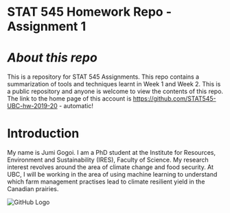 # STAT 545 Homework Repo - Assignment 1

# _About this repo_

This is a repository for STAT 545 Assignments. This repo contains a summarization of tools and techniques learnt in Week 1 and Week 2. 
This is a public repository and anyone is welcome to view the contents of this repo. The link to the home page of this account is https://github.com/STAT545-UBC-hw-2019-20 - automatic!

# Introduction 

My name is Jumi Gogoi. I am a PhD student at the Institute for Resources, Environment and Sustainability (IRES), Faculty of Science. 
My research interest revolves around the area of climate change and food security. 
At UBC, I will be working in the area of using machine learning to understand which farm management practises lead to climate resilient 
yield in the Canadian prairies.

![GitHub Logo](/images/logo.png)
